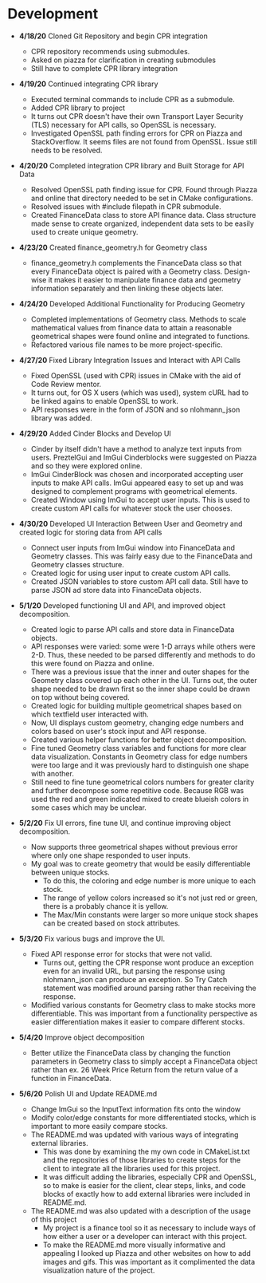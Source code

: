 # Development

 - **4/18/20** Cloned Git Repository and begin CPR integration
   - CPR repository recommends using submodules.
   - Asked on piazza for clarification in creating submodules
   - Still have to complete CPR library integration
   
 - **4/19/20** Continued integrating CPR library
   - Executed terminal commands to include CPR as a submodule.
   - Added CPR library to project 
   - It turns out CPR doesn't have their own Transport Layer Security (TLS) necessary for API calls, 
   so OpenSSL is necessary.
   - Investigated OpenSSL path finding errors for CPR on Piazza and StackOverflow. 
   It seems files are not found from OpenSSL. Issue still needs to be resolved.
   
 - **4/20/20** Completed integration CPR library and Built Storage for API Data
   - Resolved OpenSSL path finding issue for CPR. Found through Piazza and online that directory needed
   to be set in CMake configurations.
   - Resolved issues with #include filepath in CPR submodule. 
   - Created FinanceData class to store API finance data. Class structure made sense to create organized,
   independent data sets to be easily used to create unique geometry.
 
 - **4/23/20** Created finance_geometry.h for Geometry class
   - finance_geometry.h  complements the FinanceData class so that every FinanceData object is paired
   with a Geometry class. Design-wise it makes it easier to manipulate finance data and geometry information
   separately and then linking these objects later.
   
 - **4/24/20** Developed Additional Functionality for Producing Geometry
   - Completed implementations of Geometry class. Methods to scale mathematical values from finance data to 
    attain a reasonable geometrical shapes were found online and integrated to functions.
   - Refactored various file names to be more project-specific.
   
 - **4/27/20** Fixed Library Integration Issues and Interact with API Calls
   - Fixed OpenSSL (used with CPR) issues in CMake with the aid of Code Review mentor.
   - It turns out, for OS X users (which was used), system cURL had to be linked agains to enable
    OpenSSL to work.
   - API responses were in the form of JSON and so nlohmann_json library was added.
   
 - **4/29/20** Added Cinder Blocks and Develop UI
   - Cinder by itself didn't have a method to analyze text inputs from users. PreztelGui and ImGui Cinderblocks
   were suggested on Piazza and so they were explored online.
   - ImGui CinderBlock was chosen and incorporated accepting user inputs to make API calls. ImGui appeared easy
   to set up and was designed to complement programs with geometrical elements.
   - Created Window using ImGui to accept user inputs. This is used to create custom API calls for 
   whatever stock the user chooses.
   
 - **4/30/20** Developed UI Interaction Between User and Geometry and created logic for storing
 data from API calls
    - Connect user inputs from ImGui window into FinanceData and Geometry classes. This was fairly easy
    due to the FinanceData and Geometry classes structure.
    - Created logic for using user input to create custom API calls.
    - Created JSON variables to store custom API call data. Still have to parse JSON ad
    store data into FinanceData objects.
   
 - **5/1/20** Developed functioning UI and API, and improved object decomposition.
    - Created logic to parse API calls and store data in FinanceData objects.
    - API responses were varied: some were 1-D arrays while others were 2-D. Thus,
    these needed to be parsed differently and methods to do this were found on Piazza and online.
    - There was a previous issue that the inner and outer shapes for the Geometry class covered up
    each other in the UI. Turns out, the outer shape needed to be drawn first so the inner shape could be
    drawn on top without being covered.
    - Created logic for building multiple geometrical shapes based on which textfield user interacted with.
    - Now, UI displays custom geometry, changing edge numbers and colors based on user's stock input 
    and API response.
    - Created various helper functions for better object decomposition.
    - Fine tuned Geometry class variables and functions for more clear data visualization.
    Constants in Geometry class for edge numbers were too large and it was previously hard to distinguish one
    shape with another.
    - Still need to fine tune geometrical colors numbers for greater clarity and further
     decompose some repetitive code. Because RGB was used the red and green indicated mixed to create
     blueish colors in some cases which may be unclear.
     
 - **5/2/20** Fix UI errors, fine tune UI, and continue improving object decomposition.
    - Now supports three geometrical shapes without previous error where only one shape responded to user inputs.
    - My goal was to create geometry that would be easily differentiable between unique stocks. 
        - To do this, the coloring and edge number is more unique to each stock. 
        - The range of yellow colors increased so it's not just red or green, there is a probably chance it is yellow.
        - The Max/Min constants were larger so more unique stock shapes can be created based on stock attributes.
        
- **5/3/20** Fix various bugs and improve the UI.
    - Fixed API response error for stocks that were not valid.
        - Turns out, getting the CPR response wont produce an exception even for an invalid URL, 
        but parsing the response using nlohmann_json can produce an exception. So Try Catch statement
        was modified around parsing rather than receiving the response.
    - Modified various constants for Geometry class to make stocks more differentiable. This was important
    from a functionality perspective as easier differentiation makes it easier to compare different stocks.
    
- **5/4/20** Improve object decomposition
    - Better utilize the FinanceData class by changing the function parameters in Geometry class to
    simply accept a FinanceData object rather than ex. 26 Week Price Return from the return value of a function 
    in FinanceData.
 
- **5/6/20** Polish UI and Update README.md
    - Change ImGui so the InputText information fits onto the window
    - Modify color/edge constants for more differentiated stocks, which is important to more easily compare
    stocks.
    - The README.md was updated with various ways of integrating external libraries.
        - This was done by examining the my own code in CMakeList.txt and the repositories of those libraries
        to create steps for the client to integrate all the libraries used for this project.
        - It was difficult adding the libraries, especially CPR and OpenSSL, so to make is easier for the client,
        clear steps, links, and code blocks of exactly how to add external libraries were included in README.md.
    - The README.md was also updated with a description of the usage of this project
        - My project is a finance tool so it as necessary to include ways of how either a user or a developer can
        interact with this project.
        - To make the README.md more visually informative and appealing I looked up Piazza and other websites on 
        how to add images and gifs. This was important as it complimented the data visualization nature of the project.
   
   
   
